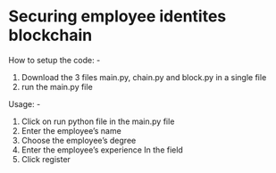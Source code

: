 # Securing employee identites blockchain

How to setup the code: -
1)	Download the 3 files main.py, chain.py and block.py in a single file 
2)	run the main.py file

Usage: -
1)	Click on run python file in the main.py file
2)	Enter the employee’s name
3)	Choose the employee’s degree
4)	Enter the employee’s experience In the field
5)	Click register

